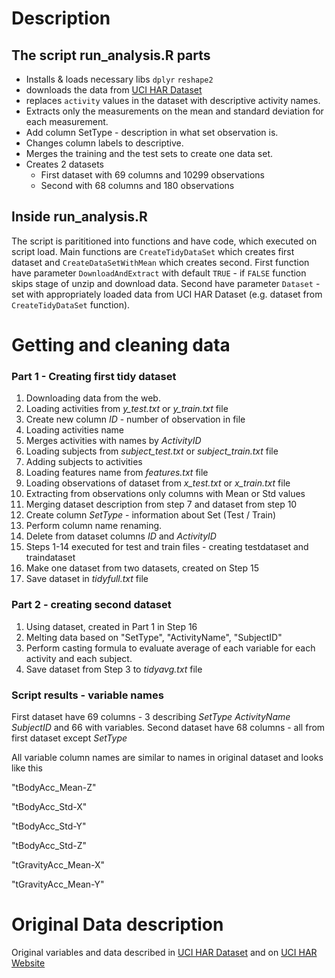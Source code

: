 # Description

## The script **run_analysis.R** parts

* Installs & loads necessary libs `dplyr` `reshape2` 
* downloads the data from [UCI HAR Dataset](https://d396qusza40orc.cloudfront.net/getdata%2Fprojectfiles%2FUCI%20HAR%20Dataset.zip)
* replaces `activity` values in the dataset with descriptive activity names.
* Extracts only the measurements on the mean and standard deviation for each measurement.
* Add column SetType - description in what set observation is.
* Changes column labels to descriptive.
* Merges the training and the test sets to create one data set.
* Creates 2 datasets 
    + First dataset with 69 columns and 10299 observations
    + Second with 68 columns and 180 observations
  
## Inside run_analysis.R 

The script is parititioned into functions and have code, which executed on script load. Main functions are `CreateTidyDataSet` which creates first dataset and `CreateDataSetWithMean` which creates second. First function 
have parameter `DownloadAndExtract` with default `TRUE` - if `FALSE` function skips stage of unzip and download data.
Second have parameter `Dataset` - set with appropriately loaded data from UCI HAR Dataset (e.g. dataset from `CreateTidyDataSet` function).


# Getting and cleaning data

### Part 1 - Creating first tidy dataset
1. Downloading data from the web.
2. Loading activities from *y_test.txt* or *y_train.txt* file
3. Create new column *ID* - number of observation in file
4. Loading activities name
5. Merges activities with names by *ActivityID*
6. Loading subjects from *subject_test.txt* or *subject_train.txt* file
7. Adding subjects to activities
8. Loading features name from *features.txt* file
9. Loading observations of dataset from *x_test.txt* or *x_train.txt* file
10. Extracting from observations only columns with Mean or Std values
11. Merging dataset description from step 7 and dataset from step 10
12. Create column *SetType* - information about Set (Test / Train)
13. Perform column name renaming.
14. Delete from dataset columns *ID* and *ActivityID*
15. Steps 1-14 executed for test and train files - creating testdataset and traindataset
16. Make one dataset from two datasets, created on Step 15
17. Save dataset in *tidyfull.txt* file

### Part 2 - creating second dataset
1. Using dataset, created in Part 1 in Step 16
2. Melting data based on "SetType", "ActivityName", "SubjectID"
3. Perform casting formula to evaluate average of each variable for each activity and each subject. 
4. Save dataset from Step 3 to *tidyavg.txt* file

### Script results - variable names
First dataset have 69 columns - 3 describing *SetType* *ActivityName* *SubjectID* and 66 with variables.
Second dataset have 68 columns - all from first dataset except *SetType*

All variable column names are similar to names in original dataset and looks like this

"tBodyAcc_Mean-Z" 

"tBodyAcc_Std-X" 

"tBodyAcc_Std-Y" 

"tBodyAcc_Std-Z" 

"tGravityAcc_Mean-X" 

"tGravityAcc_Mean-Y" 


# Original Data description 

Original variables and data described in [UCI HAR Dataset](https://d396qusza40orc.cloudfront.net/getdata%2Fprojectfiles%2FUCI%20HAR%20Dataset.zip) and on [UCI HAR Website](http://archive.ics.uci.edu/ml/datasets/Human+Activity+Recognition+Using+Smartphones)